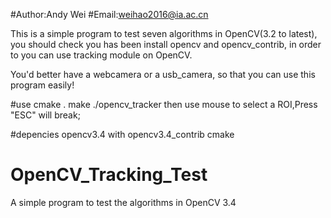 #Author:Andy Wei
#Email:weihao2016@ia.ac.cn

  This is a simple program to test seven algorithms in OpenCV(3.2 to latest), you should check you has been install opencv and opencv_contrib, in order to you can use tracking module on OpenCV.
  
  You'd better have a webcamera or a usb_camera, so that you can use this program easily!

#use
  cmake .
  make 
  ./opencv_tracker
  then use mouse to select a ROI,Press "ESC" will break;
  
 #depencies
 opencv3.4 with opencv3.4_contrib
 cmake
 

# OpenCV_Tracking_Test
A simple program to test the algorithms in OpenCV 3.4 



